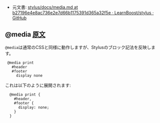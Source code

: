+ 元文書: [stylus/docs/media.md at b27196e4e8ac736e2e7d66b1175391d365a32f5e · LearnBoost/stylus · GitHub](https://github.com/LearnBoost/stylus/blob/b27196e4e8ac736e2e7d66b1175391d365a32f5e/docs/media.md "stylus/docs/media.md at b27196e4e8ac736e2e7d66b1175391d365a32f5e · LearnBoost/stylus · GitHub")

## @media [原文](http://learnboost.github.com/stylus/docs/media.html)

 `@media`は通常のCSSと同様に動作しますが、Stylusのブロック記法を反映します。

     @media print
       #header
       #footer
         display none

これは以下のように展開されます:

      @media print {
        #header,
        #footer {
          display: none;
        }
      }
